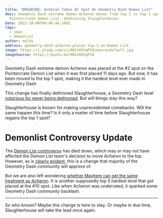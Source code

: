 ```yaml
---
title: "BREAKING: Acheron Takes #1 Spot On Geometry Dash Demon List"
desc: Geometry Dash extreme demon Acheron moves from top 2 to top 1 spot on the
  Pointercrate Demon List, dethroning Slaughterhouse.
date: 2022-10-08T04:06:44.169Z
tags:
  - news
  - demonlist
author: moldy
address: geometry-dash-acheron-places-top-1-on-Demon List
image: https://i.ytimg.com/vi/8NiVG9VqPlQ/maxresdefault.jpg
imageSource: https://youtu.be/8NiVG9VqPlQ
---
```

Geometry Dash extreme demon Acheron was placed at the #2 spot on the Pointercrate Demon List when it was first placed 11 days ago. But now, it has been moved to the top 1 spot, making it the hardest level ever made in Geometry Dash

This change has finally dethroned Slaughterhouse, a Geometry Dash level [notorious for never being dethroned](/posts/geometry-dash-slaughterhouse-top-1/). But will things stay this way?

Slaughterhouse is known for making unprecedented comebacks. Will the same happen this time? Is it only a matter of time before Slaughterhouse regains the top 1 spot?

# Demonlist Controversy Update

The [Demon List controversy](/posts/geometry-dash-the-problem-with-the-demonlist/) has died down, which may or may not have affected the Demon List team's decision to move Acheron to the top. However, as is [clearly evident](</posts/geometry-dash-acheron-places-top-2-on-demonlist/>), this is a change that majority of the Geometry Dash community will approve of.

But we are also left wondering [whether Mayhem can get the same treatment as Acheron](/posts/geometry-dash-mayhem-places-top-10-in-demonlist/). It is another supposedly top 5 hardest level that got placed at the #10 spot. Like when Acheron was underrated, it sparked some Geometry Dash community backlash.

---

So who knows? Maybe this change is here to stay. Or maybe in due time, Slaughterhouse will take the lead once again.

